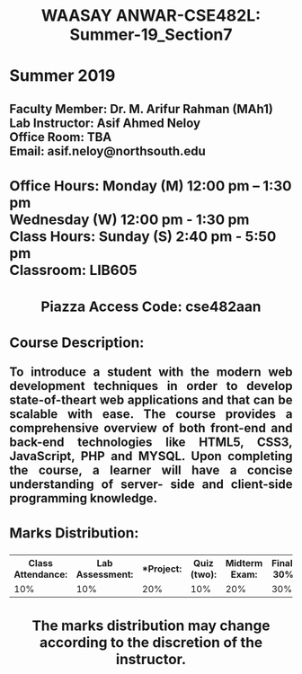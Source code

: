 <!DOCTYPE html>
<html>
<head>
<h1 style="text-align:center;">WAASAY ANWAR-CSE482L: Summer-19_Section7</h1>
<h1 style="text-align=center;">Summer 2019</h1>
</head>
<body>

<h2><strong>Faculty Member: Dr. M. Arifur Rahman (MAh1)<br>
Lab Instructor: Asif Ahmed Neloy<br>
Office Room: TBA<br>
Email: asif.neloy@northsouth.edu</strong</h2>
<h3>Office Hours: Monday (M) 12:00 pm – 1:30 pm<br>
Wednesday (W) 12:00 pm - 1:30 pm<br>
Class Hours: Sunday (S) 2:40 pm - 5:50 pm<br>
Classroom: LIB605</h3>
<h3 style="text-align:center;">Piazza Access Code: cse482aan</h3>
<h3><strong>Course Description:</strong></h3>
<p style="text-align: justify;">
To introduce a student with the modern web development techniques in order to develop state-of-theart web applications and that can be scalable with ease. The course provides a comprehensive
overview of both front-end and back-end technologies like HTML5, CSS3, JavaScript, PHP and
MYSQL. Upon completing the course, a learner will have a concise understanding of server- side and
client-side programming knowledge.
</p>
<h3><strong>Marks Distribution:</strong></h3>
<table style="width:100%">
  <tr>
    <th>Class Attendance:</th>
	<th>Lab Assessment:</th>
	<th>*Project:</th>
	<th>Quiz (two): </th>
	<th>Midterm Exam: </th>
	<th>Final: 30%</th>
    
  </tr>
  <tr>
    <td>10%</td>
    <td>10%</td>
    <td>20%</td>
	<td>10%</td>
	<td>20%</td>
	<td>30%</td>
	
  </tr>  
    
</table>
<h3 style="text-align:center;">The marks distribution may change according to the discretion of the instructor.</h3>
</body>
</html>
